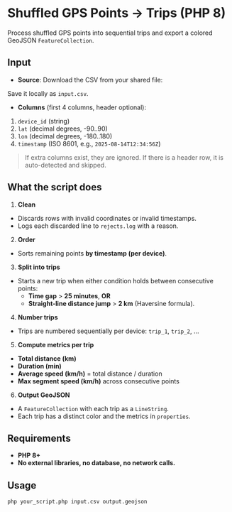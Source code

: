 # Shuffled GPS Points → Trips (PHP 8)

Process shuffled GPS points into sequential trips and export a colored GeoJSON `FeatureCollection`.

## Input

- **Source**: Download the CSV from your shared file:

Save it locally as `input.csv`.
- **Columns** (first 4 columns, header optional):
1. `device_id` (string)
2. `lat` (decimal degrees, -90..90)
3. `lon` (decimal degrees, -180..180)
4. `timestamp` (ISO 8601, e.g., `2025-08-14T12:34:56Z`)

> If extra columns exist, they are ignored. If there is a header row, it is auto-detected and skipped.

## What the script does

1. **Clean**
 - Discards rows with invalid coordinates or invalid timestamps.
 - Logs each discarded line to `rejects.log` with a reason.

2. **Order**
 - Sorts remaining points **by timestamp (per device)**.

3. **Split into trips**
 - Starts a new trip when either condition holds between consecutive points:
   - **Time gap** > **25 minutes**, **OR**
   - **Straight-line distance jump** > **2 km** (Haversine formula).

4. **Number trips**
 - Trips are numbered sequentially per device: `trip_1`, `trip_2`, …

5. **Compute metrics per trip**
 - **Total distance (km)**
 - **Duration (min)**
 - **Average speed (km/h)** = total distance / duration
 - **Max segment speed (km/h)** across consecutive points

6. **Output GeoJSON**
 - A `FeatureCollection` with each trip as a `LineString`.
 - Each trip has a distinct color and the metrics in `properties`.

## Requirements

- **PHP 8+**
- **No external libraries, no database, no network calls.**

## Usage

```bash
php your_script.php input.csv output.geojson
